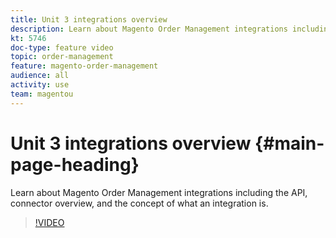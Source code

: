 ```yaml
---
title: Unit 3 integrations overview
description: Learn about Magento Order Management integrations including the API, connector overview, and the concept of what an integration is.
kt: 5746
doc-type: feature video
topic: order-management
feature: magento-order-management
audience: all
activity: use
team: magentou
---
```


# Unit 3 integrations overview {#main-page-heading}

Learn about Magento Order Management integrations including the API, connector overview, and the concept of what an integration is.

>[!VIDEO](https://video.tv.adobe.com/v/35967?quality=12&learn=on)
